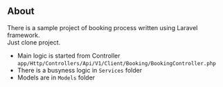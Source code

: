 
## About

There is a sample project of booking process written using Laravel framework.  
Just clone project.

- Main logic is started from Controller `app/Http/Controllers/Api/V1/Client/Booking/BookingController.php`
- There is a busyness logic in `Services` folder
- Models are in `Models` folder
